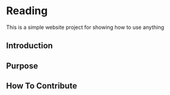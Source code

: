 # Reading

This is a simple website project for showing how to use anything

## Introduction

## Purpose

## How To Contribute
